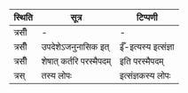 | स्थिति | सूत्र | टिप्पणी |
| ----- | ------- | ------ |
| त्रसीँ | - | - |
| त्रसीँ | उपदेशेऽजनुनासिक इत् | ईँ-इत्यस्य इत्संज्ञा |
| त्रसीँ | शेषात् कर्तरि परस्मैपदम् | इति परस्मैपदम् |
| त्रस् | तस्य लोपः | इत्संज्ञकस्य लोपः |
